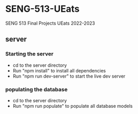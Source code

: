 # SENG-513-UEats

SENG 513 Final Projects UEats 2022-2023

## server

### Starting the server

- cd to the server directory
- Run "npm install" to install all dependencies
- Run "npm run dev-server" to start the live dev server

### populating the database

- cd to the server directory
- Run "npm run populate" to populate all database models
